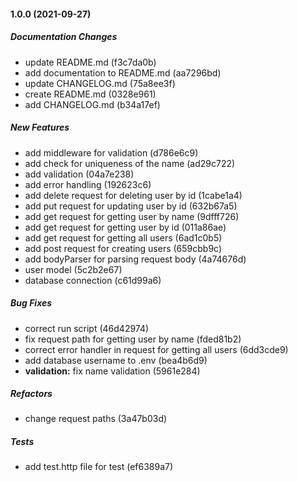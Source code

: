 #### 1.0.0 (2021-09-27)

##### Documentation Changes

*  update README.md (f3c7da0b)
*  add documentation to README.md (aa7296bd)
*  update CHANGELOG.md (75a8ee3f)
*  create README.md (0328e961)
*  add CHANGELOG.md (b34a17ef)

##### New Features

*  add middleware for validation (d786e6c9)
*  add check for uniqueness of the name (ad29c722)
*  add validation (04a7e238)
*  add error handling (192623c6)
*  add delete request for deleting user by id (1cabe1a4)
*  add put request for updating user by id (632b67a5)
*  add get request for getting user by name (9dfff726)
*  add get request for getting user by id (011a86ae)
*  add get request for getting all users (6ad1c0b5)
*  add post request for creating users (659cbb9c)
*  add bodyParser for parsing request body (4a74676d)
*  user model (5c2b2e67)
*  database connection (c61d99a6)

##### Bug Fixes

*  correct run script (46d42974)
*  fix request path for getting user by name (fded81b2)
*  correct error handler in request for getting all users (6dd3cde9)
*  add database username to .env (bea4b6d9)
* **validation:**  fix name validation (5961e284)

##### Refactors

*  change request paths (3a47b03d)

##### Tests

*  add test.http file for test (ef6389a7)



